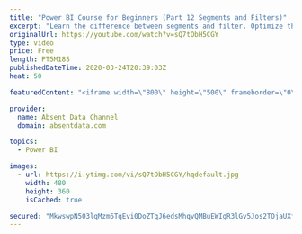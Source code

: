 ```yaml
---
title: "Power BI Course for Beginners (Part 12 Segments and Filters)"
excerpt: "Learn the difference between segments and filter. Optimize the user experience by learn how to make an interactivity using custom filters."
originalUrl: https://youtube.com/watch?v=sQ7tObH5CGY
type: video
price: Free
length: PT5M18S
publishedDateTime: 2020-03-24T20:39:03Z
heat: 50

featuredContent: "<iframe width=\"800\" height=\"500\" frameborder=\"0\" src=\"https://www.youtube.com/embed/sQ7tObH5CGY\" allow=\"accelerometer; autoplay; encrypted-media; gyroscope; picture-in-picture\" allowfullscreen></iframe>"

provider:
  name: Absent Data Channel
  domain: absentdata.com

topics:
  - Power BI

images:
  - url: https://i.ytimg.com/vi/sQ7tObH5CGY/hqdefault.jpg
    width: 480
    height: 360
    isCached: true

secured: "MkwswpN503lqMzm6TqEvi0DoZTqJ6edsMhqvQMBuEWIgR3lGv5Jos2TOjaUXfZDUxRaz7Uz2xojMBsUNmVN5hXuqoN6rLjBnbVpz/uDqdPzJPOqu4LrW7oSJhSr7YuUa5Z0lq1zgDXl3WVk7BoxB2X+DvS3tf4IHmeGFT6hxpkADKI771IyKbQBsskCQESEsj4xhhB0gnkFGrE7GznaaDU+ejaxMUs4J+WOysIokUPzrDmCM3m2/k6nQAZ7tZvsHL6xFwlSpOhtrccY8G7qnQbf4lgwiEbmqHCgsd4DlqNgIPRhP7LwGdoxwa2ITQEnpVKWeM2KxU7Dvoy8d+0QBQ9bc+MDqbsnaxFyGP9JC3QfvWy0UW5C4FNttcy9HWLkPkOT1PF1imNUi5PHust4rFp7Om/Jql+20rlR+b1AqytY=;5ZJhnycsadV+OrWR8x1iFA=="
---
```


